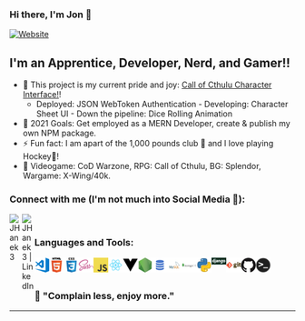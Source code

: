 ### Hi there, I'm Jon 👋

[![Website](https://img.shields.io/website?label=hanekvue.com&style=for-the-badge&url=https%3A%2F%2Fcodestackr.com)](https://hanekvue.herokuapp.com/)

## I'm an Apprentice, Developer, Nerd, and Gamer!!

- 🔭 This project is my current pride and joy: [Call of Cthulu Character Interface!](https://dacthulu.herokuapp.com/)!
  - Deployed: JSON WebToken Authentication - Developing: Character Sheet UI - Down the pipeline: Dice Rolling Animation 
- 🎯 2021 Goals: Get employed as a MERN Developer, create & publish my own NPM package.
- ⚡ Fun fact: I am apart of the 1,000 pounds club 💪 and I love playing Hockey🥅!
- 🎲 Videogame: CoD Warzone, RPG: Call of Cthulu, BG: Splendor, Wargame: X-Wing/40k.



### Connect with me (I'm not much into Social Media 🐢):

<img align="left" alt="JHanek3" width="22px" width="22px" src="https://cdn.jsdelivr.net/npm/simple-icons@3.13.0/icons/gmail.svg"/>
<a href="https://www.linkedin.com/in/jonathon-hanek-731230177/"><img align="left" alt="JHanek3 | LinkedIn" width="22px" src="https://cdn.jsdelivr.net/npm/simple-icons@v3/icons/linkedin.svg" /></a>

<br />

### Languages and Tools:

<img align="left" alt="Visual Studio Code" width="26px" src="https://raw.githubusercontent.com/github/explore/80688e429a7d4ef2fca1e82350fe8e3517d3494d/topics/visual-studio-code/visual-studio-code.png" />
<img align="left" alt="HTML5" width="26px" src="https://raw.githubusercontent.com/github/explore/80688e429a7d4ef2fca1e82350fe8e3517d3494d/topics/html/html.png" />
<img align="left" alt="CSS3" width="26px" src="https://raw.githubusercontent.com/github/explore/80688e429a7d4ef2fca1e82350fe8e3517d3494d/topics/css/css.png" />
<img align="left" alt="Sass" width="26px" src="https://raw.githubusercontent.com/github/explore/80688e429a7d4ef2fca1e82350fe8e3517d3494d/topics/sass/sass.png" />
<img align="left" alt="JavaScript" width="26px" src="https://raw.githubusercontent.com/github/explore/80688e429a7d4ef2fca1e82350fe8e3517d3494d/topics/javascript/javascript.png" />
<img align="left" alt="React" width="26px" src="https://raw.githubusercontent.com/github/explore/80688e429a7d4ef2fca1e82350fe8e3517d3494d/topics/react/react.png" />
<img align="left" alt="Vue" width="26px" src="./vue.png"/>
<img align="left" alt="Node.js" width="26px" src="https://raw.githubusercontent.com/github/explore/80688e429a7d4ef2fca1e82350fe8e3517d3494d/topics/nodejs/nodejs.png" />
<img align="left" alt="SQL" width="26px" src="https://raw.githubusercontent.com/github/explore/80688e429a7d4ef2fca1e82350fe8e3517d3494d/topics/sql/sql.png" />
<img align="left" alt="MySQL" width="26px" src="https://raw.githubusercontent.com/github/explore/80688e429a7d4ef2fca1e82350fe8e3517d3494d/topics/mysql/mysql.png" />
<img align="left" alt="MongoDB" width="26px" src="https://raw.githubusercontent.com/github/explore/80688e429a7d4ef2fca1e82350fe8e3517d3494d/topics/mongodb/mongodb.png" />
<img align="left" alt="Python" width="26px" src="./python.png" />
<img align="left" alt="Django" width="26px" src="./django.png" />
<img align="left" alt="Git" width="26px" src="https://raw.githubusercontent.com/github/explore/80688e429a7d4ef2fca1e82350fe8e3517d3494d/topics/git/git.png" />
<img align="left" alt="GitHub" width="26px" src="https://raw.githubusercontent.com/github/explore/78df643247d429f6cc873026c0622819ad797942/topics/github/github.png" />
<img align="left" alt="Terminal" width="26px" src="https://raw.githubusercontent.com/github/explore/80688e429a7d4ef2fca1e82350fe8e3517d3494d/topics/terminal/terminal.png" />

<br />
<br/>

### 💭 "Complain less, enjoy more."




---

[website]: https://hanekvue.herokuapp.com/
[linkedin]: https://www.linkedin.com/in/jonathon-hanek-731230177/